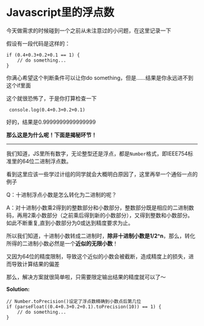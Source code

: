 # Javascript里的浮点数

今天做需求的时候碰到一个之前从未注意过的小问题，在这里记录一下

假设有一段代码是这样的：

```
if (0.4+0.3+0.2+0.1 == 1) {
    // do something...
}
```

你满心希望这个判断条件可以让你do something，但是……结果是你永远进不到这个if里面

这个就很恐怖了，于是你打算检查一下

` console.log(0.4+0.3+0.2+0.1)`

好的，结果是0.9999999999999999

**那么这是为什么呢！下面是揭秘环节！**

---

我们知道，JS里所有数字，无论整型还是浮点，都是`Number`格式，即IEEE754标准里的64位二进制浮点数。

看到这里应该一些学过计组的同学就会大概明白原因了，这里再举一个通俗一点的例子

Q：十进制浮点小数是怎么转化为二进制的呢？

A：对十进制小数乘2得到的整数部分和小数部分，整数部分既是相应的二进制数码，再用2乘小数部分（之前乘后得到新的小数部分），又得到整数和小数部分。如此不断重复,直到小数部分为0或达到精度要求为止。

所以我们知道，十进制小数转成二进制时，**除非十进制小数是1/2^n**，那么，转化所得的二进制小数必然是一个**近似的无限小数**！

又因为64位的精度限制，导致这个近似的小数会被截断，造成精度上的损失，进而导致计算结果的偏差

那么，解决方案就很简单啦，只需要限定输出结果的精度就可以了～

**Solution:**

```
// Number.toPrecision()设定了浮点数精确到小数点后第几位
if (parseFloat((0.4+0.3+0.2+0.1).toPrecision(10)) == 1) {
    // do something...
}
```
